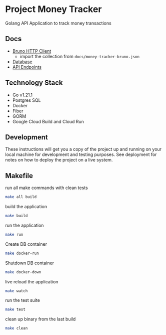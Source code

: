 # Project Money Tracker

Golang API Application to track money transactions

## Docs

- [Bruno HTTP Client](https://docs.usebruno.com/)
  - import the collection from `docs/money-tracker-bruno.json`
- [Database](docs/database/db.dbml)
- [API Endpoints](docs/api.md)

## Technology Stack

- Go v1.21.1
- Postgres SQL
- Docker
- Fiber
- GORM
- Google Cloud Build and Cloud Run

## Development

These instructions will get you a copy of the project up and running on your local machine for development and testing purposes. See deployment for notes on how to deploy the project on a live system.

## Makefile

run all make commands with clean tests

```bash
make all build
```

build the application

```bash
make build
```

run the application

```bash
make run
```

Create DB container

```bash
make docker-run
```

Shutdown DB container

```bash
make docker-down
```

live reload the application

```bash
make watch
```

run the test suite

```bash
make test
```

clean up binary from the last build

```bash
make clean
```
